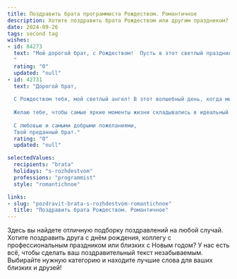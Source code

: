 ```yaml
---
title: Поздравить брата программиста Рождеством. Романтичное
description: Хотите поздравить брата Рождеством или другим праздником? Наш ИИ создаст незабываемое поздравление, а вы обязательно выделитесь среди других.  
date: 2024-09-26
tags: second tag
wishes:
- id: 84273
  text: "Мой дорогой брат, с Рождеством!  Пусть в этот светлый праздник, полный чудес и волшебства,  твоя жизнь наполнится не только ярким светом елочных огней, но и теплом любви, веры и надежды. Пусть алгоритмы твоей жизни выстраиваются в гармоничный и счастливый код, а каждая строчка твоего пути будет наполнена радостью и вдохновением.  Я бесконечно люблю тебя и желаю тебе самого прекрасного Рождества и всего самого наилучшего в Новом году!
  "
  rating: "0"
  updated: "null"
- id: 42731
  text: "Дорогой брат,
  
  С Рождеством тебя, мой светлый ангел! В этот волшебный день, когда мир наполняется надеждой и любовью, хочу пожелать тебе найти в коде жизни самые красивые строки счастья. Пусть каждое твоё программное творение будет сродни чуду, а каждая задача — возможностью для вдохновения.
  
  Желаю тебе, чтобы самые яркие моменты жизни складывались в идеальный алгоритм радости и гармонии. Пусть Звезда Рождества освещает твой путь к новым достижениям, а в сердце всегда живет тепло и свет.
  
  С любовью и самыми добрыми пожеланиями,
  Твой преданный брат."
  rating: "0"
  updated: "null"

selectedValues:
  recipients: "brata"
  holidays: "s-rozhdestvom"
  professions: "programmist"
  style: "romantichnoe"

links:
- slug: "pozdravit-brata-s-rozhdestvom-romantichnoe"
  title: "Поздравить брата Рождеством. Романтичное"
---
```


Здесь вы найдете отличную подборку поздравлений на любой случай.
Хотите поздравить друга с днём рождения, коллегу с профессиональным праздником или близких с Новым годом? У нас есть всё, чтобы сделать ваш поздравительный текст незабываемым. Выбирайте нужную категорию и находите лучшие слова для ваших близких и друзей!

